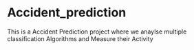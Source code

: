 # Accident_prediction
This is a Accident Prediction project where we anaylse multiple classification Algorithms and Measure their Activity

